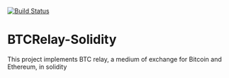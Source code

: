 [![Build Status](https://travis-ci.org/CornellBlockchain/BTCRelay-Solidity.svg?branch=master)](https://travis-ci.org/CornellBlockchain/BTCRelay-Solidity)

# BTCRelay-Solidity
This project implements BTC relay, a medium of exchange for Bitcoin and Ethereum, in solidity

